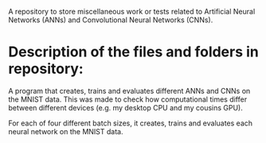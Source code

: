 A repository to store miscellaneous work or tests related to Artificial Neural Networks (ANNs) and Convolutional Neural Networks (CNNs).

# Description of the files and folders in repository:


A program that creates, trains and evaluates different ANNs and CNNs on the MNIST data.  This was made to check how computational times differ between different devices (e.g. my desktop CPU and my cousins GPU).

For each of four different batch sizes, it creates, trains and evaluates each neural network on the MNIST data.  